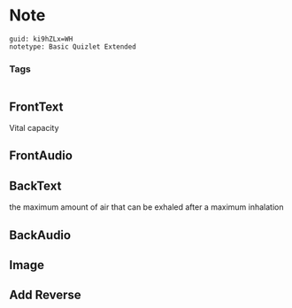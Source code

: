 # Note
```
guid: ki9hZLx=WH
notetype: Basic Quizlet Extended
```

### Tags
```
```

## FrontText
Vital capacity

## FrontAudio


## BackText
the maximum amount of air that can be exhaled after a maximum inhalation

## BackAudio


## Image


## Add Reverse

